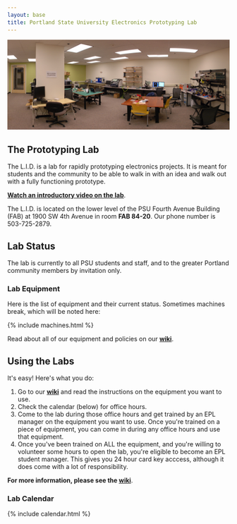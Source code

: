 ```yaml
---
layout: base
title: Portland State University Electronics Prototyping Lab
---
```



![The EPL](/images/lab_panorama.jpg)


## The Prototyping Lab

The L.I.D. is a lab for rapidly prototyping electronics projects. It is meant for
students and the community to be able to walk in with an idea and walk out with a
fully functioning prototype.

**[Watch an introductory video on the lab](http://youtu.be/P7JFAv6JM00 "YouTube")**.

The L.I.D. is located on the lower level of the PSU Fourth Avenue Building
(FAB) at 1900 SW 4th Avenue in room **FAB 84-20**. Our phone number is
503-725-2879.



## Lab Status

The lab is currently to all PSU students and staff, and to the greater Portland community members by
invitation only.


### Lab Equipment

Here is the list of equipment and their current status. Sometimes machines
break, which will be noted here:

{% include machines.html %}

Read about all of our equipment and policies on our **[wiki](https://github.com/psu-epl/psu-epl.github.com/wiki "PSU EPL Wiki")**.



## Using the Labs

It's easy! Here's what you do:

 1. Go to our **[wiki](https://github.com/psu-epl/psu-epl.github.com/wiki "wiki")** and read the instructions on the equipment you want to use.
 1. Check the calendar (below) for office hours.
 1. Come to the lab during those office hours and get trained by an EPL manager on the equipment you want to use. Once you're trained on a piece of equipment, you can come in during any office hours and use that equipment.
 1. Once you've been trained on ALL the equipment, and you're willing to volunteer some hours to open the lab, you're eligible to become an EPL student manager. This gives you 24 hour card key acccess, although it does come with a lot of responsibility.


**For more information, please see the [wiki](https://github.com/psu-epl/psu-epl.github.com/wiki "PSU EPL Wiki")**.


### Lab Calendar

{% include calendar.html %}

